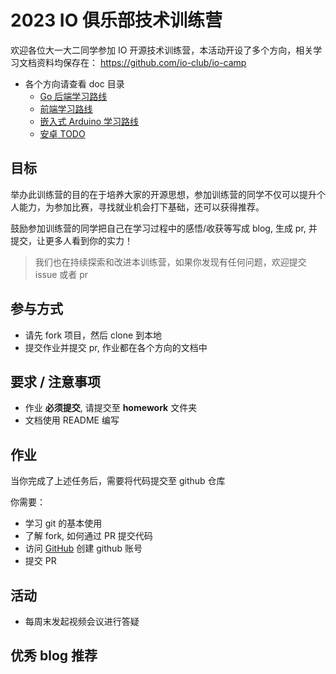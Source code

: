 # 2023 IO 俱乐部技术训练营

欢迎各位大一大二同学参加 IO 开源技术训练营，本活动开设了多个方向，相关学习文档资料均保存在：
https://github.com/io-club/io-camp

- 各个方向请查看 doc 目录
  - [Go 后端学习路线](./doc/go/README.md)
  - [前端学习路线](./doc/react/README.md)
  - [嵌入式 Arduino 学习路线](./doc/arduino/README.md)
  - [安卓 TODO](./doc/android/README.md)

## 目标

举办此训练营的目的在于培养大家的开源思想，参加训练营的同学不仅可以提升个人能力，为参加比赛，寻找就业机会打下基础，还可以获得推荐。

鼓励参加训练营的同学把自己在学习过程中的感悟/收获等写成 blog, 生成 pr, 并提交，让更多人看到你的实力！

> 我们也在持续探索和改进本训练营，如果你发现有任何问题，欢迎提交 issue 或者 pr

## 参与方式

- 请先 fork 项目，然后 clone 到本地
- 提交作业并提交 pr, 作业都在各个方向的文档中

## 要求 / 注意事项

- 作业 **必须提交**, 请提交至 **homework** 文件夹
- 文档使用 README 编写

## 作业

当你完成了上述任务后，需要将代码提交至 github 仓库

你需要：

- 学习 git 的基本使用
- 了解 fork, 如何通过 PR 提交代码
- 访问 [GitHub](https://github.com/dashboard) 创建 github 账号
- 提交 PR

## 活动

- 每周末发起视频会议进行答疑

## 优秀 blog 推荐